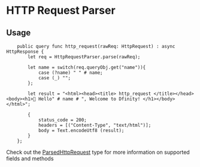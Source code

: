 # HTTP Request Parser

## Usage

```motoko
    public query func http_request(rawReq: HttpRequest) : async HttpResponse {
        let req = HttpRequestParser.parse(rawReq);

        let name = switch(req.queryObj.get("name")){
            case (?name) " " # name;
            case (_) "";
        };

        let result = "<html><head><title> http_request </title></head><body><h1>👋 Hello" # name # ", Welcome to Dfinity! </h1></body></html>";

        {
            status_code = 200;
            headers = [("Content-Type", "text/html")];
            body = Text.encodeUtf8 (result);
        }
    };
```

Check out the [ParsedHttpRequest](./src/types.mo#L9) type for more information on supported fields and methods